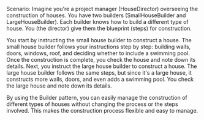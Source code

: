 Scenario:
Imagine you're a project manager (HouseDirector) overseeing the construction of houses. You have two builders (SmallHouseBuilder and LargeHouseBuilder). Each builder knows how to build a different type of house. You (the director) give them the blueprint (steps) for construction.

You start by instructing the small house builder to construct a house.
The small house builder follows your instructions step by step: building walls, doors, windows, roof, and deciding whether to include a swimming pool.
Once the construction is complete, you check the house and note down its details.
Next, you instruct the large house builder to construct a house.
The large house builder follows the same steps, but since it's a large house, it constructs more walls, doors, and even adds a swimming pool.
You check the large house and note down its details.

By using the Builder pattern, you can easily manage the construction of different types of houses without changing the process or the steps involved. This makes the construction process flexible and easy to manage.